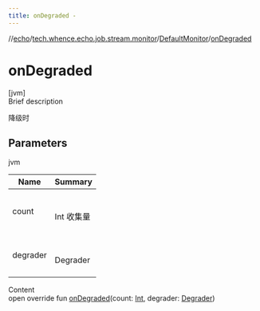 ```yaml
---
title: onDegraded -
---
```

//[echo](../../index.md)/[tech.whence.echo.job.stream.monitor](../index.md)/[DefaultMonitor](index.md)/[onDegraded](on-degraded.md)



# onDegraded  
[jvm]  
Brief description  


降级时



## Parameters  
  
jvm  
  
|  Name|  Summary| 
|---|---|
| count| <br><br>Int 收集量<br><br>
| degrader| <br><br>Degrader<br><br>
  
  
Content  
open override fun [onDegraded](on-degraded.md)(count: [Int](https://kotlinlang.org/api/latest/jvm/stdlib/kotlin/-int/index.html), degrader: [Degrader](../../tech.whence.echo.job.stream.degrader/-degrader/index.md))  



